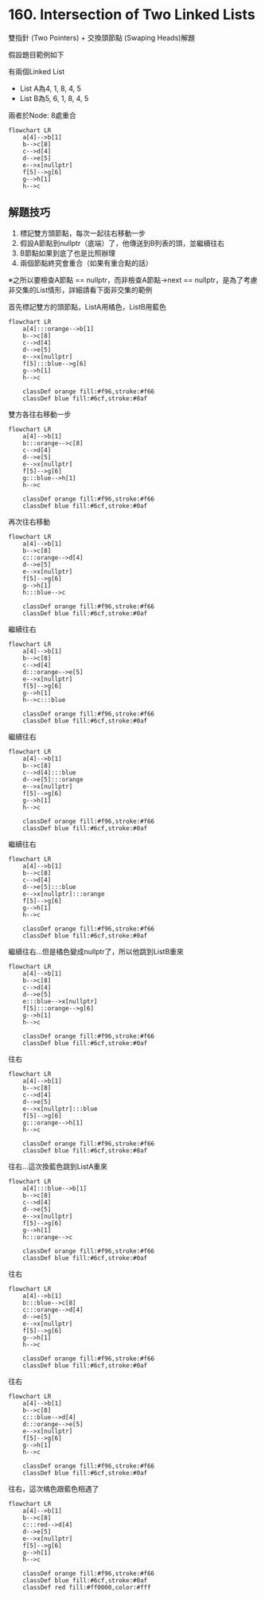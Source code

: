# 160. Intersection of Two Linked Lists

雙指針 (Two Pointers) + 交換頭節點 (Swaping Heads)解題

假設題目範例如下

有兩個Linked List
- List A為4, 1, 8, 4, 5
- List B為5, 6, 1, 8, 4, 5

兩者於Node: 8處重合

```mermaid
flowchart LR
    a[4]-->b[1]
    b-->c[8]
    c-->d[4]
    d-->e[5]
    e-->x[nullptr]
    f[5]-->g[6]
    g-->h[1]
    h-->c
```

## 解題技巧

1. 標記雙方頭節點，每次一起往右移動一步
2. 假設A節點到nullptr（底端）了，他傳送到B列表的頭，並繼續往右
3. B節點如果到底了也是比照辦理
4. 兩個節點終究會重合（如果有重合點的話）

※之所以要檢查A節點 == nullptr，而非檢查A節點->next == nullptr，是為了考慮非交集的List情形，詳細請看下面非交集的範例

首先標記雙方的頭節點，ListA用橘色，ListB用藍色

```mermaid
flowchart LR
    a[4]:::orange-->b[1]
    b-->c[8]
    c-->d[4]
    d-->e[5]
    e-->x[nullptr]
    f[5]:::blue-->g[6]
    g-->h[1]
    h-->c

    classDef orange fill:#f96,stroke:#f66
    classDef blue fill:#6cf,stroke:#0af
```

雙方各往右移動一步

```mermaid
flowchart LR
    a[4]-->b[1]
    b:::orange-->c[8]
    c-->d[4]
    d-->e[5]
    e-->x[nullptr]
    f[5]-->g[6]
    g:::blue-->h[1]
    h-->c

    classDef orange fill:#f96,stroke:#f66
    classDef blue fill:#6cf,stroke:#0af
```

再次往右移動

```mermaid
flowchart LR
    a[4]-->b[1]
    b-->c[8]
    c:::orange-->d[4]
    d-->e[5]
    e-->x[nullptr]
    f[5]-->g[6]
    g-->h[1]
    h:::blue-->c

    classDef orange fill:#f96,stroke:#f66
    classDef blue fill:#6cf,stroke:#0af
```

繼續往右

```mermaid
flowchart LR
    a[4]-->b[1]
    b-->c[8]
    c-->d[4]
    d:::orange-->e[5]
    e-->x[nullptr]
    f[5]-->g[6]
    g-->h[1]
    h-->c:::blue

    classDef orange fill:#f96,stroke:#f66
    classDef blue fill:#6cf,stroke:#0af
```

繼續往右

```mermaid
flowchart LR
    a[4]-->b[1]
    b-->c[8]
    c-->d[4]:::blue
    d-->e[5]:::orange
    e-->x[nullptr]
    f[5]-->g[6]
    g-->h[1]
    h-->c

    classDef orange fill:#f96,stroke:#f66
    classDef blue fill:#6cf,stroke:#0af
```

繼續往右

```mermaid
flowchart LR
    a[4]-->b[1]
    b-->c[8]
    c-->d[4]
    d-->e[5]:::blue
    e-->x[nullptr]:::orange
    f[5]-->g[6]
    g-->h[1]
    h-->c

    classDef orange fill:#f96,stroke:#f66
    classDef blue fill:#6cf,stroke:#0af
```

繼續往右…但是橘色變成nullptr了，所以他跳到ListB重來

```mermaid
flowchart LR
    a[4]-->b[1]
    b-->c[8]
    c-->d[4]
    d-->e[5]
    e:::blue-->x[nullptr]
    f[5]:::orange-->g[6]
    g-->h[1]
    h-->c

    classDef orange fill:#f96,stroke:#f66
    classDef blue fill:#6cf,stroke:#0af
```

往右

```mermaid
flowchart LR
    a[4]-->b[1]
    b-->c[8]
    c-->d[4]
    d-->e[5]
    e-->x[nullptr]:::blue
    f[5]-->g[6]
    g:::orange-->h[1]
    h-->c

    classDef orange fill:#f96,stroke:#f66
    classDef blue fill:#6cf,stroke:#0af
```

往右…這次換藍色跳到ListA重來

```mermaid
flowchart LR
    a[4]:::blue-->b[1]
    b-->c[8]
    c-->d[4]
    d-->e[5]
    e-->x[nullptr]
    f[5]-->g[6]
    g-->h[1]
    h:::orange-->c

    classDef orange fill:#f96,stroke:#f66
    classDef blue fill:#6cf,stroke:#0af
```

往右

```mermaid
flowchart LR
    a[4]-->b[1]
    b:::blue-->c[8]
    c:::orange-->d[4]
    d-->e[5]
    e-->x[nullptr]
    f[5]-->g[6]
    g-->h[1]
    h-->c

    classDef orange fill:#f96,stroke:#f66
    classDef blue fill:#6cf,stroke:#0af
```

往右

```mermaid
flowchart LR
    a[4]-->b[1]
    b-->c[8]
    c:::blue-->d[4]
    d:::orange-->e[5]
    e-->x[nullptr]
    f[5]-->g[6]
    g-->h[1]
    h-->c

    classDef orange fill:#f96,stroke:#f66
    classDef blue fill:#6cf,stroke:#0af
```

往右，這次橘色跟藍色相遇了

```mermaid
flowchart LR
    a[4]-->b[1]
    b-->c[8]
    c:::red-->d[4]
    d-->e[5]
    e-->x[nullptr]
    f[5]-->g[6]
    g-->h[1]
    h-->c

    classDef orange fill:#f96,stroke:#f66
    classDef blue fill:#6cf,stroke:#0af
    classDef red fill:#ff0000,color:#fff
```